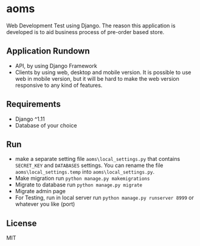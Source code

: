 # aoms
Web Development Test using Django. The reason this application is developed is
to aid business process of pre-order based store.

## Application Rundown
  - API, by using Django Framework
  - Clients by using web, desktop and mobile version. It is possible to use web
    in mobile version, but it will be hard to make the web version responsive to
    any kind of features.

## Requirements
  - Django ^1.11
  - Database of your choice

## Run
  - make a separate setting file `aoms\local_settings.py` that contains
    `SECRET_KEY` and `DATABASES` settings. You can rename the file
    `aoms\local_settings.temp` into `aoms\local_settings.py`.
  - Make migration
    run `python manage.py makemigrations`
  - Migrate to database
    run `python manage.py migrate`
  - Migrate admin page
  - For Testing, run in local server
    run `python manage.py runserver 8999` or whatever you like (port)

## License
MIT
